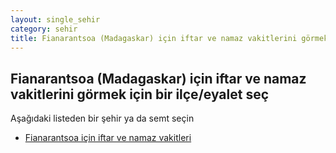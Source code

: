 ```yaml
---
layout: single_sehir
category: sehir
title: Fianarantsoa (Madagaskar) için iftar ve namaz vakitlerini görmek için bir ilçe/eyalet seç
---
```



## Fianarantsoa (Madagaskar) için iftar ve namaz vakitlerini görmek için bir ilçe/eyalet seç

Aşağıdaki listeden bir şehir ya da semt seçin


* [Fianarantsoa için iftar ve namaz vakitleri](/iftar.html?sehir=Fianarantsoa&ulke=Madagaskar&state=Fianarantsoa)
